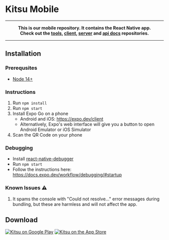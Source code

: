 # Kitsu Mobile

---
**<p align="center">This is our mobile repository. It contains the React Native app.<br />Check out the [tools], [client], [server] and [api docs] repositories.</p>**

[tools]:https://github.com/hummingbird-me/kitsu-tools
[client]:https://github.com/hummingbird-me/kitsu-web
[server]:https://github.com/hummingbird-me/kitsu-server
[api docs]:https://github.com/hummingbird-me/api-docs

---

## Installation

### Prerequsites
- [Node 14+](https://nodejs.org/en/)

### Instructions

1. Run `npm install`
2. Run `npm start`
3. Install Expo Go on a phone
   - Android and iOS: https://expo.dev/client
   - Alternatively, Expo's web interface will give you a button to open Android Emulator or iOS Simulator
4. Scan the QR Code on your phone

### Debugging
- Install [react-native-debugger](https://github.com/jhen0409/react-native-debugger/releases)
- Run `npm start`
- Follow the instructions here: https://docs.expo.dev/workflow/debugging/#startup

### Known Issues :warning:
1. It spams the console with "Could not resolve..." error messages during bundling, but these are harmless and will not affect the app.

## Download

<a href="https://play.google.com/store/apps/details?id=com.everfox.animetrackerandroid&utm_source=github&utm_campaign=kitsu-mobile"><img src="https://i.imgur.com/HqUNEEU.png" alt="Kitsu on Google Play"></a>
<a href="https://itunes.apple.com/us/app/kitsu-anime/id590452826?mt=8&utm_source=github&utm_campaign=kitsu-mobile"><img src="https://devimages-cdn.apple.com/app-store/marketing/guidelines/images/badge-download-on-the-app-store.svg" alt="Kitsu on the App Store"></a>
